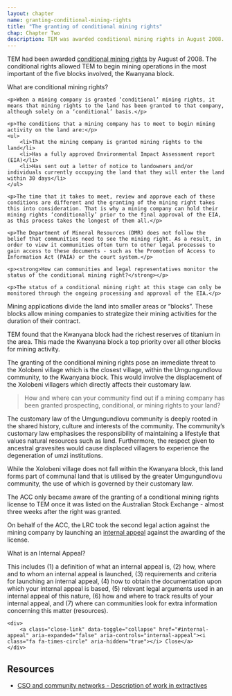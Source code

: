 ```yaml
---
layout: chapter
name: granting-conditional-mining-rights
title: "The granting of conditional mining rights"
chap: Chapter Two
description: TEM was awarded conditional mining rights in August 2008. It allowed them to begin mining operations in the most important of the five blocks involved, the Kwanyana block.
---
```

TEM had been awarded <a class="info-link" data-toggle="collapse" href="#conditional-rights" aria-expanded="false" aria-controls="conditional-rights"><i class="fa fa-info-circle" aria-hidden="true"></i> conditional mining rights</a> by August of 2008. The conditional rights allowed TEM to begin mining operations in the most important of the five blocks involved, the Kwanyana block.

<div class="edu-segment collapse" id="conditional-rights">
	<p class="edu-title">What are conditional mining rights?</p>

	<p>When a mining company is granted ‘conditional’ mining rights, it means that mining rights to the land has been granted to that company, although solely on a ‘conditional’ basis.</p>

	<p>The conditions that a mining company has to meet to begin mining activity on the land are:</p>
	<ul>
		<li>That the mining company is granted mining rights to the land</li>
		<li>Has a fully approved Environmental Impact Assessment report (EIA)</li>
		<li>Has sent out a letter of notice to landowners and/or individuals currently occupying the land that they will enter the land within 30 days</li>
	</ul>
 
	<p>The time that it takes to meet, review and approve each of these conditions are different and the granting of the mining right takes this into consideration. That is why a mining company can hold their mining rights ‘conditionally’ prior to the final approval of the EIA, as this process takes the longest of them all.</p>
 
	<p>The Department of Mineral Resources (DMR) does not follow the belief that communities need to see the mining right. As a result, in order to view it communities often turn to other legal processes to gain access to these documents - such as the Promotion of Access to Information Act (PAIA) or the court system.</p>
 
	<p><strong>How can communities and legal representatives monitor the status of the conditional mining right?</strong></p>

	<p>The status of a conditional mining right at this stage can only be monitored through the ongoing processing and approval of the EIA.</p>
</div>

Mining applications divide the land into smaller areas or “blocks”. These blocks allow mining companies to strategize their mining activities for the duration of their contract.

TEM found that the Kwanyana block had the richest reserves of titanium in the area. This made the Kwanyana block a top priority over all other blocks for mining activity.

The granting of the conditional mining rights pose an immediate threat to the Xolobeni village which is the closest village, within the Umgungundlovu community, to the Kwanyana block. This would involve the displacement of the Xolobeni villagers which directly affects their customary law.

> How and where can your community find out if a mining company has been granted prospecting, conditional, or mining rights to your land?

The customary law of the Umgungundlovu community is deeply rooted in the shared history, culture and interests of the community. The community’s customary law emphasises the responsibility of maintaining a lifestyle that values natural resources such as land. Furthermore, the respect given to ancestral gravesites would cause displaced villagers to experience the degeneration of umzi institutions.

While the Xolobeni village does not fall within the Kwanyana block, this land forms part of communal land that is utilised by the greater Umgungundlovu community, the use of which is governed by their customary law.

The ACC only became aware of the granting of a conditional mining rights license to TEM once it was listed on the Australian Stock Exchange - almost three weeks after the right was granted.

On behalf of the ACC, the LRC took the second legal action against the mining company by launching an  <a class="info-link" data-toggle="collapse" href="#internal-appeal" aria-expanded="false" aria-controls="internal-appeal"><i class="fa fa-info-circle" aria-hidden="true"></i> internal appeal</a> against the awarding of the license.

<div class="edu-segment collapse" id="internal-appeal">
	<div class="edu-title">What is an Internal Appeal?</div>
	<p>This includes (1) a definition of what an internal appeal is, (2) how, where and to whom an internal appeal is launched, (3) requirements and criteria for launching an internal appeal, (4) how to obtain the documentation upon which your internal appeal is based, (5) relevant legal arguments used in an internal appeal of this nature, (6) how and where to track results of your internal appeal, and (7) where can communities look for extra information concerning this matter (resources).</p>

	<div>
		<a class="close-link" data-toggle="collapse" href="#internal-appeal" aria-expanded="false" aria-controls="internal-appeal"><i class="fa fa-times-circle" aria-hidden="true"></i> Close</a>
	</div>

</div>

## Resources
- [CSO and community networks - Description of work in extractives](/resources/CSOs-community-networks.pdf)